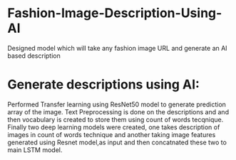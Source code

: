 # Fashion-Image-Description-Using-AI
Designed model which will take any fashion image URL and generate an AI based description

# Generate descriptions using AI:
Performed Transfer learning using ResNet50 model to generate prediction array of the image.
Text Preprocessing is done on the descriptions and and then vocabulary is created to store them using count of words tecqnique.
Finally two deep learning models were created, one takes description of images in count of words technique and another taking image features generated using Resnet model,as input
and then concatnated these two to main LSTM model.



